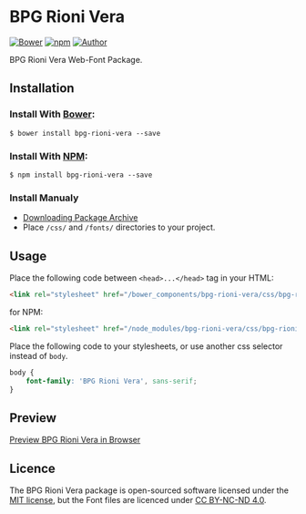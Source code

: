 # BPG Rioni Vera

[![Bower](https://img.shields.io/bower/v/bpg-rioni-vera.svg)](http://bower.io/search/?q=bpg-rioni-vera)
[![npm](https://img.shields.io/npm/v/bpg-rioni-vera.svg)](https://www.npmjs.com/package/bpg-rioni-vera)
[![Author](https://img.shields.io/badge/Font_Author-Besarion_Gugushvili-blue.svg)](https://github.com/web-fonts/bpg-rioni-vera)

BPG Rioni Vera Web-Font Package.

## Installation

### Install With [Bower](http://bower.io):

```
$ bower install bpg-rioni-vera --save
```

### Install With [NPM](https://www.npmjs.com):

```
$ npm install bpg-rioni-vera --save
```

### Install Manualy

* [Downloading Package Archive](https://github.com/web-fonts/bpg-rioni-vera/archive/master.zip)
* Place `/css/` and `/fonts/` directories to your project.

## Usage

Place the following code between `<head>...</head>` tag in your HTML:

```html
<link rel="stylesheet" href="/bower_components/bpg-rioni-vera/css/bpg-rioni-vera.css">
```

for NPM:

```html
<link rel="stylesheet" href="/node_modules/bpg-rioni-vera/css/bpg-rioni-vera.css">
```

Place the following code to your stylesheets, or use another css selector instead of `body`.

```css
body {
    font-family: 'BPG Rioni Vera', sans-serif;
}
```

## Preview

[Preview BPG Rioni Vera in Browser](http://web-fonts.ge/bpg-rioni-vera)

## Licence

The BPG Rioni Vera package is open-sourced software licensed under the [MIT license](http://opensource.org/licenses/MIT), but the Font files are licenced under [CC BY-NC-ND 4.0](http://creativecommons.org/licenses/by-nc-nd/4.0/).